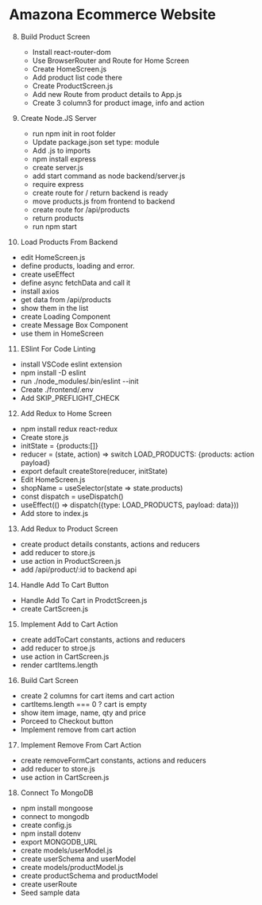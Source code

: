 # Amazona Ecommerce Website

8. Build Product Screen
   - Install react-router-dom
   - Use BrowserRouter and Route for Home Screen
   - Create HomeScreen.js
   - Add product list code there
   - Create ProductScreen.js
   - Add new Route from product details to App.js
   - Create 3 column3 for product image, info and action

9. Create Node.JS Server
   - run npm init in root folder
   - Update package.json set type: module
   - Add .js to imports
   - npm install express
   - create server.js
   - add start command as node backend/server.js
   - require express
   - create route for / return backend is ready
   - move products.js from frontend to backend
   - create route for /api/products
   - return products
   - run npm start

10. Load Products From Backend
   - edit HomeScreen.js
   - define products, loading and error.
   - create useEffect
   - define async fetchData and call it
   - install axios
   - get data from /api/products
   - show them in the list
   - create Loading Component
   - create Message Box Component
   - use them in HomeScreen

11. ESlint For Code Linting
   - install VSCode eslint extension
   - npm install -D eslint
   - run ./node_modules/.bin/eslint --init
   - Create ./frontend/.env
   - Add SKIP_PREFLIGHT_CHECK     

12. Add Redux to Home Screen
   - npm install redux react-redux
   - Create store.js
   - initState = {products:[]}
   - reducer = (state, action) => switch LOAD_PRODUCTS: {products: action payload}   
   - export default createStore(reducer, initState)
   - Edit HomeScreen.js
   - shopName = useSelector(state => state.products)
   - const dispatch = useDispatch()
   - useEffect(() => dispatch({type: LOAD_PRODUCTS, payload: data}))
   - Add store to index.js     

13. Add Redux to Product Screen
   - create product details constants, actions and reducers
   - add reducer to store.js
   - use action in ProductScreen.js
   - add /api/product/:id to backend api   

14. Handle Add To Cart Button
   - Handle Add To Cart in ProdctScreen.js
   - create CartScreen.js

15. Implement Add to Cart Action
   - create addToCart constants, actions and reducers
   - add reducer to stroe.js
   - use action in CartScreen.js
   - render cartItems.length

16. Build Cart Screen
   - create 2 columns for cart items and cart action
   - cartItems.length === 0 ? cart is empty
   - show item image, name, qty and price
   - Porceed to Checkout button
   - Implement remove from cart action

17. Implement Remove From Cart Action
   - create removeFormCart constants, actions and reducers
   - add reducer to store.js
   - use action in CartScreen.js

18. Connect To MongoDB
   - npm install mongoose
   - connect to mongodb
   - create config.js
   - npm install dotenv
   - export MONGODB_URL
   - create models/userModel.js
   - create userSchema and userModel
   - create models/productModel.js
   - create productSchema and productModel
   - create userRoute
   - Seed sample data
   

                         